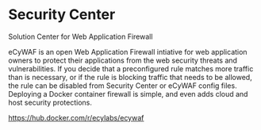 # Security Center
Solution Center for Web Application Firewall

eCyWAF is an open Web Application Firewall intiative for web application owners to protect their applications from the web security threats and vulnerabilities. If you decide that a preconfigured rule matches more traffic than is necessary, or if the rule is blocking traffic that needs to be allowed, the rule can be disabled from Security Center or eCyWAF config files. Deploying a Docker container firewall is simple, and even adds cloud and host security protections.

https://hub.docker.com/r/ecylabs/ecywaf
